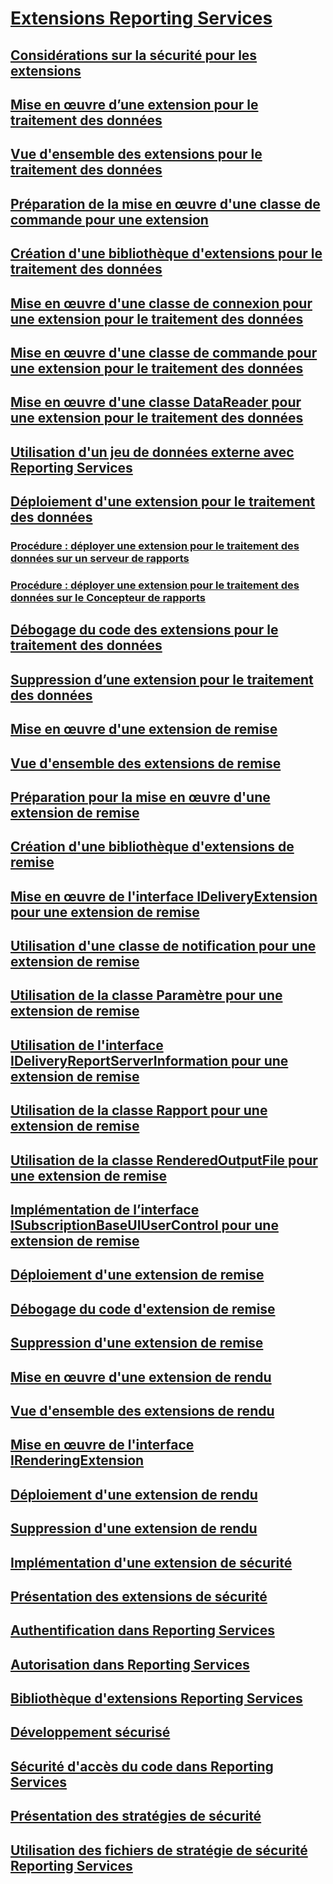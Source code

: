# [Extensions Reporting Services](reporting-services-extensions.md)
## [Considérations sur la sécurité pour les extensions](security-considerations-for-extensions.md)
## [Mise en œuvre d’une extension pour le traitement des données](data-processing/implementing-a-data-processing-extension.md)
## [Vue d'ensemble des extensions pour le traitement des données](data-processing/data-processing-extensions-overview.md)
## [Préparation de la mise en œuvre d'une classe de commande pour une extension](data-processing/preparing-to-implement-a-data-processing-extension.md)
## [Création d'une bibliothèque d'extensions pour le traitement des données](data-processing/creating-a-data-processing-extension-library.md)
## [Mise en œuvre d'une classe de connexion pour une extension pour le traitement des données](data-processing/implementing-a-connection-class-for-a-data-processing-extension.md)
## [Mise en œuvre d'une classe de commande pour une extension pour le traitement des données](data-processing/implementing-a-command-class-for-a-data-processing-extension.md)
## [Mise en œuvre d'une classe DataReader pour une extension pour le traitement des données](data-processing/implementing-a-datareader-class-for-a-data-processing-extension.md)
## [Utilisation d'un jeu de données externe avec Reporting Services](data-processing/using-an-external-dataset-with-reporting-services.md)
## [Déploiement d'une extension pour le traitement des données](data-processing/deploying-a-data-processing-extension.md)
### [Procédure : déployer une extension pour le traitement des données sur un serveur de rapports](data-processing/deploying-a-data-processing-extension-to-a-report-server.md)
### [Procédure : déployer une extension pour le traitement des données sur le Concepteur de rapports](data-processing/deploying-a-data-processing-extension-to-report-designer.md)
## [Débogage du code des extensions pour le traitement des données](data-processing/debugging-data-processing-extension-code.md)
## [Suppression d’une extension pour le traitement des données](data-processing/removing-a-data-processing-extension.md)
## [Mise en œuvre d'une extension de remise](delivery-extension/implementing-a-delivery-extension.md)
## [Vue d'ensemble des extensions de remise](delivery-extension/delivery-extensions-overview.md)
## [Préparation pour la mise en œuvre d'une extension de remise](delivery-extension/preparing-to-implement-a-delivery-extension.md)
## [Création d'une bibliothèque d'extensions de remise](delivery-extension/creating-a-delivery-extension-library.md)
## [Mise en œuvre de l'interface IDeliveryExtension pour une extension de remise](delivery-extension/implementing-the-ideliveryextension-interface-for-a-delivery-extension.md)
## [Utilisation d'une classe de notification pour une extension de remise](delivery-extension/using-a-notification-class-for-a-delivery-extension.md)
## [Utilisation de la classe Paramètre pour une extension de remise](delivery-extension/using-the-setting-class-for-a-delivery-extension.md)
## [Utilisation de l'interface IDeliveryReportServerInformation pour une extension de remise](delivery-extension/using-the-ideliveryreportserverinformation-interface-for-a-delivery-extension.md)
## [Utilisation de la classe Rapport pour une extension de remise](delivery-extension/using-the-report-class-for-a-delivery-extension.md)
## [Utilisation de la classe RenderedOutputFile pour une extension de remise](delivery-extension/using-the-renderedoutputfile-class-for-a-delivery-extension.md)
## [Implémentation de l’interface ISubscriptionBaseUIUserControl pour une extension de remise](delivery-extension/implementing-the-isubscriptionbaseuiusercontrol-interface.md)
## [Déploiement d'une extension de remise](delivery-extension/deploying-a-delivery-extension.md)
## [Débogage du code d'extension de remise](delivery-extension/debugging-delivery-extension-code.md)
## [Suppression d'une extension de remise](delivery-extension/removing-a-delivery-extension.md)
## [Mise en œuvre d'une extension de rendu](rendering-extension/implementing-a-rendering-extension.md)
## [Vue d'ensemble des extensions de rendu](rendering-extension/rendering-extensions-overview.md)
## [Mise en œuvre de l'interface IRenderingExtension ](rendering-extension/implementing-the-irenderingextension-interface.md)
## [Déploiement d'une extension de rendu](rendering-extension/deploying-a-rendering-extension.md)
## [Suppression d'une extension de rendu](rendering-extension/removing-a-rendering-extension.md)
## [Implémentation d'une extension de sécurité](security-extension/implementing-a-security-extension.md)
## [Présentation des extensions de sécurité](security-extension/security-extensions-overview.md)
## [Authentification dans Reporting Services](security-extension/authentication-in-reporting-services.md)
## [Autorisation dans Reporting Services](security-extension/authorization-in-reporting-services.md)
## [Bibliothèque d'extensions Reporting Services](reporting-services-extension-library.md)
## [Développement sécurisé](secure-development/secure-development-reporting-services.md)
## [Sécurité d'accès du code dans Reporting Services](secure-development/code-access-security-in-reporting-services.md)
## [Présentation des stratégies de sécurité](secure-development/understanding-security-policies.md)
## [Utilisation des fichiers de stratégie de sécurité Reporting Services](secure-development/using-reporting-services-security-policy-files.md)
